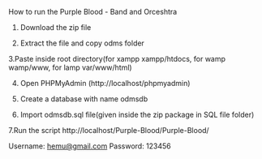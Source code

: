 How to run the Purple Blood - Band and Orceshtra  

1. Download the zip file

2. Extract the file and copy odms folder

3.Paste inside root directory(for xampp xampp/htdocs, for wamp wamp/www, for lamp var/www/html)

4. Open PHPMyAdmin (http://localhost/phpmyadmin)

5. Create a database with name odmsdb

6. Import odmsdb.sql file(given inside the zip package in SQL file folder)

7.Run the script http://localhost/Purple-Blood/Purple-Blood/

Username: hemu@gmail.com
Password: 123456
